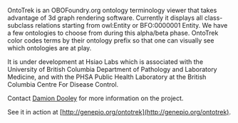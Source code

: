 OntoTrek is an OBOFoundry.org ontology terminology viewer that takes advantage of 3d graph rendering software. Currently it displays all class-subclass relations starting from owl:Entity or BFO:0000001 Entity. We have a few ontologies to choose from during this alpha/beta phase. OntoTrek color codes terms by their ontology prefix so that one can visually see which ontologies are at play.

It is under development at Hsiao Labs which is associated with the University of British Columbia Department of Pathology and Laboratory Medicine, and with the PHSA Public Health Laboratory at the British Columbia Centre For Disease Control.

Contact [Damion Dooley](mailto:damion.dooley@bccdc.ca) for more information on the project.

See it in action at [http://genepio.org/ontotrek](http://genepio.org/ontotrek).